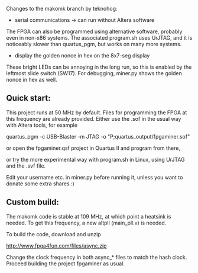 Changes to the makomk branch by teknohog:

* serial communications -> can run without Altera software

The FPGA can also be programmed using alternative software, probably
even in non-x86 systems. The associated program.sh uses UrJTAG, and it
is noticeably slower than quartus_pgm, but works on many more systems.

* display the golden nonce in hex on the 8x7-seg display

These bright LEDs can be annoying in the long run, so this is enabled
by the leftmost slide switch (SW17). For debugging, miner.py shows the golden
nonce in hex as well.


Quick start:
------------

This project runs at 50 MHz by default. Files for programming the FPGA
at this frequency are already provided. Either use the .sof in the
usual way with Altera tools, for example

quartus_pgm -c USB-Blaster -m JTAG -o "P;quartus_output/fpgaminer.sof"

or open the fpgaminer.qsf project in Quartus II and program from
there,

or try the more experimental way with program.sh in Linux, using
UrJTAG and the .svf file.

Edit your username etc. in miner.py before running it, unless you want
to donate some extra shares :)


Custom build:
-------------

The makomk code is stable at 109 MHz, at which point a heatsink is
needed. To get this frequency, a new altpll (main_pll.v) is needed.

To build the code, download and unzip

http://www.fpga4fun.com/files/async.zip

Change the clock frequency in both async_* files to match the hash
clock. Proceed building the project fpgaminer as usual.

